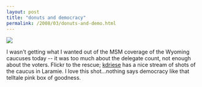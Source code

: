 ```yaml
---
layout: post
title: "donuts and democracy"
permalink: /2008/03/donuts-and-demo.html
---
```


[![](https://farm3.static.flickr.com/2209/2319711006_a3c505fb1c.jpg)](http://www.flickr.com/photos/kdriese/2319711006/ "photo sharing")  

I wasn't getting what I wanted out of the MSM coverage of the Wyoming caucuses today -- it was too much about the delegate count, not enough about the voters. Flickr to the rescue; [kdriese](http://flickr.com/photos/kdriese/) has a nice stream of shots of the caucus in Laramie. I love this shot...nothing says democracy like that telltale pink box of goodness.